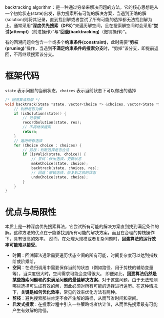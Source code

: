backtracking algorithm：是一种通过穷举来解决问题的方法，它的核心思想是从一个初始状态(state)出发，暴力搜索所有可能的解决方案，当遇到正确的解(solution)则将其记录，直到找到解或者尝试了所有可能的选择都无法找到解为止。通常采用“**深度优先搜索（DFS）**”来遍历解空间，且在搜索解空间时会采用“**尝试(attempt)**（前进操作）”与“**回退(backtracking)**（撤销操作）”。

有的回溯问题会包含一个或多个**约束条件(constraint)**，此时需要“**剪枝(pruning)**”操作，当遇到**不满足约束条件的搜索分支**时，“剪掉”该分支，即提前返回，不再继续搜索该分支。
# 框架代码
`state` 表示问题的当前状态，`choices` 表示当前状态下可以做出的选择
```cpp
/* 回溯算法框架 */
void backtrack(State *state, vector<Choice *> &choices, vector<State *> &res) {
    // 判断是否为解
    if (isSolution(state)) {
        // 记录解
        recordSolution(state, res);
        // 不再继续搜索
        return;
    }
    // 遍历所有选择
    for (Choice choice : choices) {
        // 剪枝：判断选择是否合法
        if (isValid(state, choice)) {
            // 尝试：做出选择，更新状态
            makeChoice(state, choice);
            backtrack(state, choices, res);
            // 回退：撤销选择，恢复到之前的状态
            undoChoice(state, choice);
        }
    }
}
```

# 优点与局限性
本质上是一种深度优先搜索算法，它尝试所有可能的解决方案直到找到满足条件的解。这种方法的优点在于能够找到所有可能的解决方案，而且在合理的剪枝操作下，具有很高的效率。
然而，在处理大规模或者复杂问题时，**回溯算法的运行效率可能难以接受**。
- **时间**：回溯算法通常需要遍历状态空间的所有可能，时间复杂度可以达到指数阶或阶乘阶。
- **空间**：在递归调用中需要保存当前的状态（例如路径、用于剪枝的辅助变量等），当深度很大时，空间需求可能会变得很大。
即便如此，**回溯算法仍然是某些搜索问题和约束满足问题的最佳解决方案**。对于这些问题，由于无法预测哪些选择可生成有效的解，因此必须对所有可能的选择进行遍历。在这种情况下，**关键是如何优化效率**，常见的效率优化方法有两种。
- **剪枝**：避免搜索那些肯定不会产生解的路径，从而节省时间和空间。
- **启发式搜索**：在搜索过程中引入一些策略或者估计值，从而优先搜索最有可能产生有效解的路径。